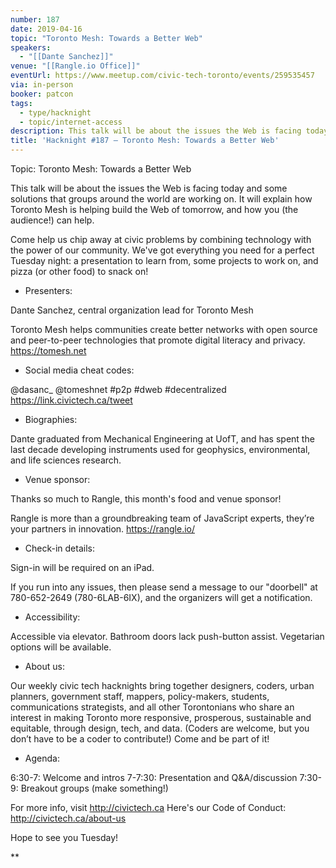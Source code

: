 ```yaml
---
number: 187
date: 2019-04-16
topic: "Toronto Mesh: Towards a Better Web"
speakers:
  - "[[Dante Sanchez]]"
venue: "[[Rangle.io Office]]"
eventUrl: https://www.meetup.com/civic-tech-toronto/events/259535457
via: in-person
booker: patcon
tags:
  - type/hacknight
  - topic/internet-access
description: This talk will be about the issues the Web is facing today and some solutions that groups around the world are working on. It will explain how Toronto Mesh is helping build the Web of tomorrow, and how you (the audience!) can help.
title: 'Hacknight #187 – Toronto Mesh: Towards a Better Web'
---
```

Topic: Toronto Mesh: Towards a Better Web

This talk will be about the issues the Web is facing today and some solutions that groups around the world are working on. It will explain how Toronto Mesh is helping build the Web of tomorrow, and how you (the audience!) can help.

Come help us chip away at civic problems by combining technology with the power of our community. We've got everything you need for a perfect Tuesday night: a presentation to learn from, some projects to work on, and pizza (or other food) to snack on!

+ Presenters:

Dante Sanchez, central organization lead for Toronto Mesh

Toronto Mesh helps communities create better networks with open source and peer-to-peer technologies that promote digital literacy and privacy. https://tomesh.net

+ Social media cheat codes:

@dasanc_ @tomeshnet \#p2p \#dweb \#decentralized
https://link.civictech.ca/tweet

+ Biographies:

Dante graduated from Mechanical Engineering at UofT, and has spent the last decade developing instruments used for geophysics, environmental, and life sciences research.

+ Venue sponsor:

Thanks so much to Rangle, this month's food and venue sponsor!

Rangle is more than a groundbreaking team of JavaScript experts, they’re your partners in innovation. https://rangle.io/

+ Check-in details:

Sign-in will be required on an iPad.

If you run into any issues, then please send a message to our "doorbell" at 780-652-2649 (780-6LAB-6IX), and the organizers will get a notification.

+ Accessibility:

Accessible via elevator. Bathroom doors lack push-button assist. Vegetarian options will be available.

+ About us:

Our weekly civic tech hacknights bring together designers, coders, urban planners, government staff, mappers, policy-makers, students, communications strategists, and all other Torontonians who share an interest in making Toronto more responsive, prosperous, sustainable and equitable, through design, tech, and data. (Coders are welcome, but you don’t have to be a coder to contribute!) Come and be part of it!

+ Agenda:

6:30-7: Welcome and intros
7-7:30: Presentation and Q&A/discussion
7:30-9: Breakout groups (make something!)

For more info, visit http://civictech.ca
Here's our Code of Conduct: http://civictech.ca/about-us

Hope to see you Tuesday!

**